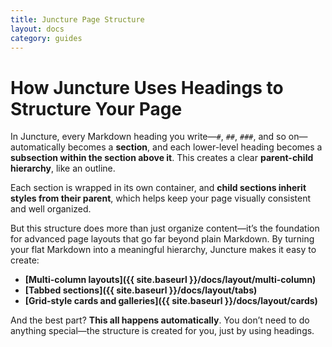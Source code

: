 ```yaml
---
title: Juncture Page Structure
layout: docs
category: guides
---
```


# How Juncture Uses Headings to Structure Your Page

In Juncture, every Markdown heading you write—`#`, `##`, `###`, and so on—automatically becomes a **section**, and each lower-level heading becomes a **subsection within the section above it**. This creates a clear **parent-child hierarchy**, like an outline.

Each section is wrapped in its own container, and **child sections inherit styles from their parent**, which helps keep your page visually consistent and well organized.

But this structure does more than just organize content—it’s the foundation for advanced page layouts that go far beyond plain Markdown. By turning your flat Markdown into a meaningful hierarchy, Juncture makes it easy to create:

- **[Multi-column layouts]({{ site.baseurl }}/docs/layout/multi-column)**
- **[Tabbed sections]({{ site.baseurl }}/docs/layout/tabs)**
- **[Grid-style cards and galleries]({{ site.baseurl }}/docs/layout/cards)**

And the best part? **This all happens automatically**. You don’t need to do anything special—the structure is created for you, just by using headings.
